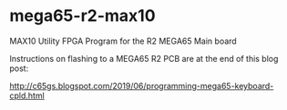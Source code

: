 # mega65-r2-max10
MAX10 Utility FPGA Program for the R2 MEGA65 Main board 

Instructions on flashing to a MEGA65 R2 PCB are at the end of this blog post:

http://c65gs.blogspot.com/2019/06/programming-mega65-keyboard-cpld.html

